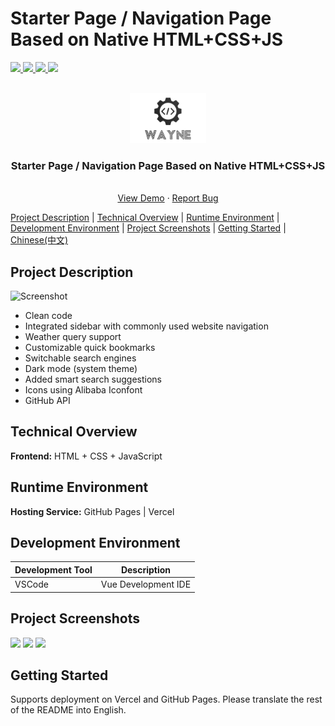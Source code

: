 # <a name="readme-top">Starter Page / Navigation Page Based on Native HTML+CSS+JS</a>

<p >
   <a target="_blank" href="#">
      <img src="https://img.shields.io/hexpm/l/plug.svg"/>
      <img src="https://img.shields.io/badge/HTML-green.svg"/>
      <img src="https://img.shields.io/badge/CSS-green.svg"/>
      <img src="https://img.shields.io/badge/Javascript-green.svg"/>
   </a>
</p>

<!-- PROJECT LOGO -->
<br />
<div align="center">
  <a href="https://github.com/Wayne-HJ/personal-website">
    <img src="static/css/logo.png" alt="Logo"  height="80">
  </a>
  <h3 align="center">Starter Page / Navigation Page Based on Native HTML+CSS+JS</h3>
  <!-- <p align="center">
    This project is the Vue frontend of my personal website. -->
    <!-- <br /> -->
    <!-- <a href="https://github.com/Wayne-HJ/navweb"><strong>Explore the docs »</strong></a> -->
    <!-- <br /> -->
    <br />
    <a href="https://wayne-hj.github.io/navweb/">View Demo</a>
    ·
    <a href="https://github.com/Wayne-HJ/navweb/issues">Report Bug</a>
    <!-- ·
    <a href="https://github.com/Wayne-HJ/navweb/issues">Request Feature</a> -->
  </p>
</div>

[Project Description](#project-description) | [Technical Overview](#technical-overview) | [Runtime Environment](#runtime-environment) | [Development Environment](#development-environment) | [Project Screenshots](#project-screenshots) | [Getting Started](#getting-started) | [Chinese(中文)](README_CN.md)

<!-- ABOUT THE PROJECT -->
## Project Description
![Screenshot](https://cdn.jsdelivr.net/gh/Wayne-HJ/pictures@main/img/202306222136521.png)

- Clean code
- Integrated sidebar with commonly used website navigation
- Weather query support
- Customizable quick bookmarks
- Switchable search engines
- Dark mode (system theme)
- Added smart search suggestions
- Icons using Alibaba Iconfont
- GitHub API

## Technical Overview

**Frontend:** HTML + CSS + JavaScript

## Runtime Environment

**Hosting Service:** GitHub Pages | Vercel

## Development Environment

| Development Tool | Description |
|-|-|
| VSCode | Vue Development IDE |

## Project Screenshots

![](https://cdn.jsdelivr.net/gh/Wayne-HJ/pictures@main/img/202306222143946.png)
![](https://cdn.jsdelivr.net/gh/Wayne-HJ/pictures@main/img/202306222139981.png)
![](https://cdn.jsdelivr.net/gh/Wayne-HJ/pictures@main/img/202306222140631.png)

## Getting Started
Supports deployment on Vercel and GitHub Pages.
Please translate the rest of the README into English.